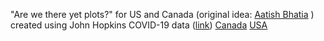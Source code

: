 "Are we there yet plots?" for US and Canada (original idea: [Aatish Bhatia](https://aatishb.com/covidtrends/) )  created using John Hopkins COVID-19 data ([link](https://github.com/CSSEGISandData/COVID-19))
[Canada](covidCAN.pdf)
[USA](covidUSA.pdf)
